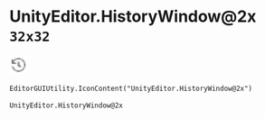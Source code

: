 # UnityEditor.HistoryWindow@2x `32x32`
<img src="/img/UnityEditor.HistoryWindow.png" width=32 height=32>

``` CSharp
EditorGUIUtility.IconContent("UnityEditor.HistoryWindow@2x")
```
```
UnityEditor.HistoryWindow@2x
```
